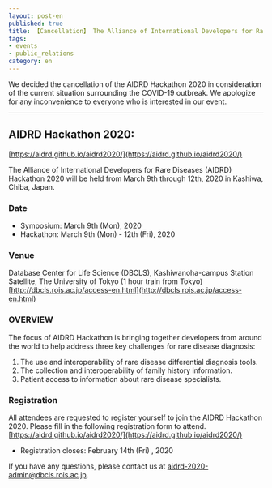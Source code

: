 ```yaml
---
layout: post-en
published: true
title: 【Cancellation】 The Alliance of International Developers for Rare Diseases (AIDRD) Hackathon 2020 registration is opened.
tags:
- events
- public_relations
category: en
---
```

We decided the cancellation of the AIDRD Hackathon 2020 in consideration of the current situation surrounding the COVID-19 outbreak. We apologize for any inconvenience to everyone who is interested in our event. 

---
## AIDRD Hackathon 2020:
[https://aidrd.github.io/aidrd2020/](https://aidrd.github.io/aidrd2020/)

The Alliance of International Developers for Rare Diseases (AIDRD) Hackathon 2020 will be held from March 9th through 12th, 2020 in Kashiwa, Chiba, Japan.

### Date
* Symposium: March 9th (Mon), 2020
* Hackathon: March 9th (Mon) - 12th (Fri), 2020

### Venue
Database Center for Life Science (DBCLS), 
Kashiwanoha-campus Station Satellite, The University of Tokyo (1 hour train from Tokyo)<br  />
[http://dbcls.rois.ac.jp/access-en.html](http://dbcls.rois.ac.jp/access-en.html)


### OVERVIEW
The focus of AIDRD Hackathon is bringing together developers from around the world to help address three key challenges for rare disease diagnosis:

1. The use and interoperability of rare disease differential diagnosis tools.
2. The collection and interoperability of family history information.
3. Patient access to information about rare disease specialists.

### Registration
All attendees are requested to register yourself to join the AIDRD Hackathon 2020. Please fill in the following registration form to attend.<br  />
[https://aidrd.github.io/aidrd2020/](https://aidrd.github.io/aidrd2020/)
* Registration closes: February 14th (Fri) , 2020
 
If you have any questions, please contact us at aidrd-2020-admin@dbcls.rois.ac.jp.
